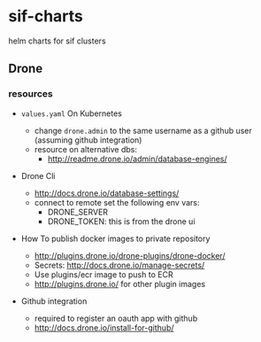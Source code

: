 # sif-charts
helm charts for sif clusters

## Drone

### resources
- `values.yaml` On Kubernetes
  - change `drone.admin` to the same username as a github user (assuming github integration)
  - resource on alternative dbs:
    - http://readme.drone.io/admin/database-engines/
- Drone Cli
  - http://docs.drone.io/database-settings/
  - connect to remote set the following env vars:
    - DRONE_SERVER
    - DRONE_TOKEN: this is from the drone ui
- How To publish docker images to private repository
  - http://plugins.drone.io/drone-plugins/drone-docker/
  - Secrets: http://docs.drone.io/manage-secrets/
  - Use plugins/ecr image to push to ECR
  - http://plugins.drone.io/ for other plugin images


- Github integration
  - required to register an oauth app with github
  - http://docs.drone.io/install-for-github/
